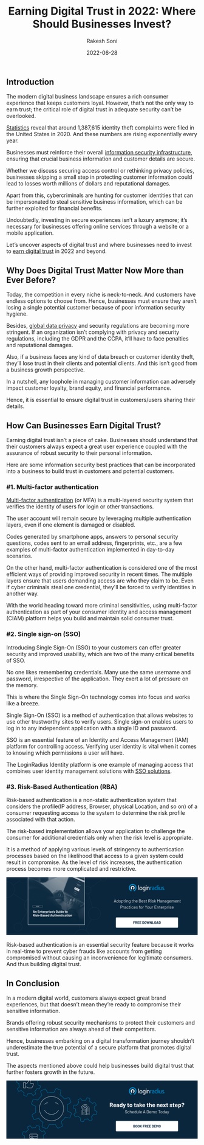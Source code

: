 ﻿---
title: "Earning Digital Trust in 2022: Where Should Businesses Invest?"
date: "2022-06-28"
coverImage: "digital-trust.jpg"
category: ["digital transformation", "customer trust", "enterprises"]
author: "Rakesh Soni"
description: "Whether securing access control or rethinking privacy policies, businesses skipping a small step in protecting customer information could lead to losses worth millions of dollars and reputational damages since bad actors are already exploring new ways to exploit customer information. Here’s an insightful post that uncovers the aspects of digital trust and where businesses need to invest to earn digital trust in 2022 and beyond."
metatitle: "Where Should Businesses Invest to Earn Digital Trust in 2022"
---

## Introduction

The modern digital business landscape ensures a rich consumer experience that keeps customers loyal. However, that’s not the only way to earn trust; the critical role of digital trust in adequate security can’t be overlooked. 

[Statistics](https://www.statista.com/statistics/587351/indentity-theft-complaints-frequency-in-the-us/) reveal that around 1,387,615 identity theft complaints were filed in the United States in 2020. And these numbers are rising exponentially every year. 

Businesses must reinforce their overall [information security infrastructure](https://www.loginradius.com/blog/identity/strategies-secure-cloud-operations/), ensuring that crucial business information and customer details are secure.

Whether we discuss securing access control or rethinking privacy policies, businesses skipping a small step in protecting customer information could lead to losses worth millions of dollars and reputational damages.

Apart from this, cybercriminals are hunting for customer identities that can be impersonated to steal sensitive business information, which can be further exploited for financial benefits. 

Undoubtedly, investing in secure experiences isn’t a luxury anymore; it’s necessary for businesses offering online services through a website or a mobile application. 

Let’s uncover aspects of digital trust and where businesses need to invest to [earn digital trust](https://www.loginradius.com/blog/identity/loginradius-creates-trusted-digital-experience/) in 2022 and beyond. 


## Why Does Digital Trust Matter Now More than Ever Before? 

Today, the competition in every niche is neck-to-neck. And customers have endless options to choose from. Hence, businesses must ensure they aren’t losing a single potential customer because of poor information security hygiene. 

Besides, [global data privacy](https://www.loginradius.com/blog/identity/data-governance-best-practices/) and security regulations are becoming more stringent. If an organization isn’t complying with privacy and security regulations, including the GDPR and the CCPA, it’ll have to face penalties and reputational damages. 

Also, if a business faces any kind of data breach or customer identity theft, they’ll lose trust in their clients and potential clients. And this isn’t good from a business growth perspective. 

In a nutshell, any loophole in managing customer information can adversely impact customer loyalty, brand equity, and financial performance. 

Hence, it is essential to ensure digital trust in customers/users sharing their details. 


## How Can Businesses Earn Digital Trust? 

Earning digital trust isn’t a piece of cake. Businesses should understand that their customers always expect a great user experience coupled with the assurance of robust security to their personal information. 

Here are some information security best practices that can be incorporated into a business to build trust in customers and potential customers. 


### #1. Multi-factor authentication 

[Multi-factor authentication](https://www.loginradius.com/blog/identity/benefits-of-mfa/) (or MFA)  is a multi-layered security system that verifies the identity of users for login or other transactions.

The user account will remain secure by leveraging multiple authentication layers, even if one element is damaged or disabled. 

Codes generated by smartphone apps, answers to personal security questions, codes sent to an email address, fingerprints, etc., are a few examples of multi-factor authentication implemented in day-to-day scenarios.

On the other hand, multi-factor authentication is considered one of the most efficient ways of providing improved security in recent times. The multiple layers ensure that users demanding access are who they claim to be. Even if cyber criminals steal one credential, they'll be forced to verify identities in another way. 

With the world heading toward more criminal sensitivities, using multi-factor authentication as part of your consumer identity and access management (CIAM) platform helps you build and maintain solid consumer trust.


### #2. Single sign-on (SSO)

Introducing Single Sign-On (SSO) to your customers can offer greater security and improved usability, which are two of the many critical benefits of SSO.

No one likes remembering credentials. Many use the same username and password, irrespective of the application. They exert a lot of pressure on the memory.

This is where the Single Sign-On technology comes into focus and works like a breeze. 

Single Sign-On (SSO)  is a method of authentication that allows websites to use other trustworthy sites to verify users. Single sign-on enables users to log in to any independent application with a single ID and password.

SSO is an essential feature of an Identity and Access Management (IAM) platform for controlling access. Verifying user identity is vital when it comes to knowing which permissions a user will have. 

The LoginRadius Identity platform is one example of managing access that combines user identity management solutions with [SSO solutions](https://www.loginradius.com/blog/identity/best-sso-providers-loginradius/).


### #3. Risk-Based Authentication (RBA)

Risk-based authentication is a non-static authentication system that considers the profile(IP address, Browser, physical Location, and so on) of a consumer requesting access to the system to determine the risk profile associated with that action. 

The risk-based implementation allows your application to challenge the consumer for additional credentials only when the risk level is appropriate.

It is a method of applying various levels of stringency to authentication processes based on the likelihood that access to a given system could result in compromise. As the level of risk increases, the authentication process becomes more complicated and restrictive.

[![rba-gd](rba-gd.png)](https://www.loginradius.com/resource/an-enterprises-guide-to-risk-based-authentication/)

Risk-based authentication is an essential security feature because it works in real-time to prevent cyber frauds like accounts from getting compromised without causing an inconvenience for legitimate consumers. And thus building digital trust. 


## In Conclusion 

In a modern digital world, customers always expect great brand experiences, but that doesn’t mean they’re ready to compromise their sensitive information. 

Brands offering robust security mechanisms to protect their customers and sensitive information are always ahead of their competitors. 

Hence, businesses embarking on a digital transformation journey shouldn’t underestimate the true potential of a secure platform that promotes digital trust. 

The aspects mentioned above could help businesses build digital trust that further fosters growth in the future. 

[![book-a-demo-Consultation](../../assets/book-a-demo-loginradius.png)](https://www.loginradius.com/book-a-demo/)



